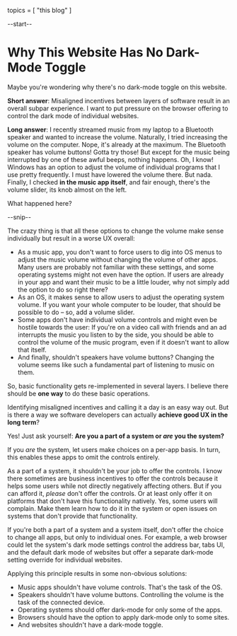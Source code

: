 topics = [ "this blog" ]

--start--

# Why This Website Has No Dark-Mode Toggle

Maybe you're wondering why there's no dark-mode toggle on this website.

**Short answer**:
Misaligned incentives between layers of software result in an overall subpar experience.
I want to put pressure on the browser offering to control the dark mode of individual websites.

**Long answer**:
I recently streamed music from my laptop to a Bluetooth speaker and wanted to increase the volume.
Naturally, I tried increasing the volume on the computer. Nope, it's already at the maximum.
The Bluetooth speaker has volume buttons! Gotta try those! But except for the music being interrupted by one of these awful beeps, nothing happens.
Oh, I know! Windows has an option to adjust the volume of individual programs that I use pretty frequently.
I must have lowered the volume there. But nada.
Finally, I checked **in the music app itself**, and fair enough, there's the volume slider, its knob almost on the left.

What happened here?

--snip--

The crazy thing is that all these options to change the volume make sense individually but result in a worse UX overall:

* As a music app, you don't want to force users to dig into OS menus to adjust the music volume without changing the volume of other apps.
  Many users are probably not familiar with these settings, and some operating systems might not even have the option.
  If users are already in your app and want their music to be a little louder, why not simply add the option to do so right there?
* As an OS, it makes sense to allow users to adjust the operating system volume.
  If you want your whole computer to be louder, that should be possible to do – so, add a volume slider.
* Some apps don't have individual volume controls and might even be hostile towards the user:
  If you're on a video call with friends and an ad interrupts the music you listen to by the side, you should be able to control the volume of the music program, even if it doesn't want to allow that itself.
* And finally, shouldn't speakers have volume buttons? Changing the volume seems like such a fundamental part of listening to music on them.

So, basic functionality gets re-implemented in several layers.
I believe there should be **one way** to do these basic operations.

Identifying misaligned incentives and calling it a day is an easy way out.
But is there a way we software developers can actually **achieve good UX in the long term**?

Yes!
Just ask yourself: **Are you a part of a system or *are* you the system?**

If you *are* the system, let users make choices on a per-app basis.
In turn, this enables these apps to omit the controls entirely.

As a part of a system, it shouldn't be your job to offer the controls.
I know there sometimes are business incentives to offer the controls because it helps some users while not directly negatively affecting others.
But if you can afford it, *please* don't offer the controls.
Or at least only offer it on platforms that don't have this functionality natively.
Yes, some users will complain. Make them learn how to do it in the system or open issues on systems that don't provide that functionality.

If you're both a part of a system and a system itself, don't offer the choice to change all apps, but only to individual ones.
For example, a web browser could let the system's dark mode settings control the address bar, tabs UI, and the default dark mode of websites but offer a separate dark-mode setting override for individual websites.

Applying this principle results in some non-obvious solutions:

* Music apps shouldn't have volume controls. That's the task of the OS.
* Speakers shouldn't have volume buttons. Controlling the volume is the task of the connected device.
* Operating systems should offer dark-mode for only some of the apps.
* Browsers should have the option to apply dark-mode only to some sites.
* And websites shouldn't have a dark-mode toggle.
